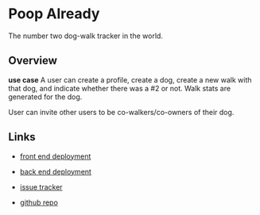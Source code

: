 # Poop Already

The number two dog-walk tracker in the world.

## Overview

__use case__
A user can create a profile, create a dog, create a new walk with that dog, and indicate whether there was a #2 or not. Walk stats are generated for the dog.

User can invite other users to be co-walkers/co-owners of their dog.

## Links

* [front end deployment](https://numbertwo.firebaseapp.com/)

* [back end deployment](https://poopalready.herokuapp.com/)

* [issue tracker](https://waffle.io/chrisman/poopalready)

* [github repo](https://github.com/chrisman/poopalready)
